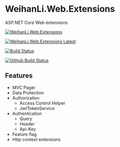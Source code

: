 # WeihanLi.Web.Extensions

ASP.NET Core Web extensions

[![WeihanLi.Web.Extensions](https://img.shields.io/nuget/v/WeihanLi.Web.Extensions)](https://www.nuget.org/packages/WeihanLi.Web.Extensions/)

[![WeihanLi.Web.Extensions Latest](https://img.shields.io/nuget/vpre/WeihanLi.Web.Extensions)](https://www.nuget.org/packages/WeihanLi.Web.Extensions/absoluteLatest)

[![Build Status](https://weihanli.visualstudio.com/Pipelines/_apis/build/status/WeihanLi.WeihanLi.Web.Extensions?branchName=preview)](https://weihanli.visualstudio.com/Pipelines/_build/latest?definitionId=19&branchName=preview)

[![Github Build Status](https://github.com/WeihanLi/WeihanLi.Web.Extensions/workflows/dotnetcore/badge.svg?branch=dev)](https://github.com/WeihanLi/WeihanLi.Web.Extensions/actions?query=workflow%3Adotnetcore+branch%3Adev)

## Features

- MVC Pager
- Data Protection
- Authorization
  - Access Control Helper
  - JwtTokenService
- Authentication
  - Query
  - Header
  - Api-Key
- Feature flag
- Http context extensions
